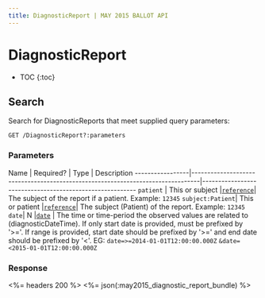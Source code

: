 ```yaml
---
title: DiagnosticReport | MAY 2015 BALLOT API
---
```


# DiagnosticReport

* TOC
{:toc}

## Search

Search for DiagnosticReports that meet supplied query parameters:

    GET /DiagnosticReport?:parameters

### Parameters

 Name            | Required? | Type                                                               | Description
-----------------|--------------------------------------------------------------------------------|---------------------------------------------------------
`patient`        | This or subject |[`reference`](http://www.hl7.org/FHIR/2015May/search.html#reference)| The subject of the report if a patient. Example: `12345`
`subject:Patient`| This or patient |[`reference`](http://www.hl7.org/FHIR/2015May/search.html#reference)| The subject (Patient) of the report. Example: `12345`
`date`| N |[`date`](http://hl7.org/fhir/2015May/search.html#date) | The time or time-period the observed values are related to (diagnosticDateTime). If only start date is provided, must be prefixed by '>='. If range is provided, start date should be prefixed by '>=' and end date should be prefixed by '<'. EG: `date=>=2014-01-01T12:00:00.000Z` `&date=<2015-01-01T12:00:00.000Z`

### Response

<%= headers 200 %>
<%= json(:may2015_diagnostic_report_bundle) %>

